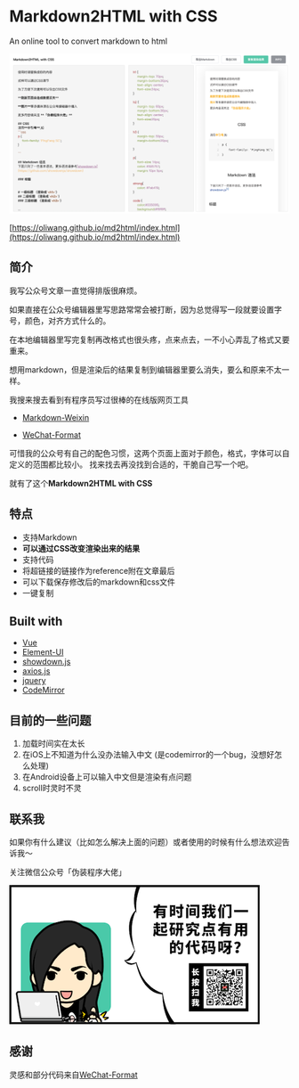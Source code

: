 # Markdown2HTML with CSS

An online tool to convert markdown to html

![截图](./static/img/screenshot.png)

[https://oliwang.github.io/md2html/index.html](https://oliwang.github.io/md2html/index.html)

## 简介
我写公众号文章一直觉得排版很麻烦。

如果直接在公众号编辑器里写思路常常会被打断，因为总觉得写一段就要设置字号，颜色，对齐方式什么的。

在本地编辑器里写完复制再改格式也很头疼，点来点去，一不小心弄乱了格式又要重来。

想用markdown，但是渲染后的结果复制到编辑器里要么消失，要么和原来不太一样。

我搜来搜去看到有程序员写过很棒的在线版网页工具

- [Markdown-Weixin](https://md.qikqiak.com)

- [WeChat-Format](https://lab.lyric.im/wxformat/)

可惜我的公众号有自己的配色习惯，这两个页面上面对于颜色，格式，字体可以自定义的范围都比较小。
找来找去再没找到合适的，干脆自己写一个吧。

就有了这个**Markdown2HTML with CSS**

## 特点
- 支持Markdown
- **可以通过CSS改变渲染出来的结果**
- 支持代码
- 将超链接的链接作为reference附在文章最后
- 可以下载保存修改后的markdown和css文件
- 一键复制

## Built with
 - [Vue](https://cn.vuejs.org/index.html)
 - [Element-UI](https://element.eleme.cn/#)
 - [showdown.js](https://github.com/showdownjs/showdown)
 - [axios.js](https://github.com/axios/axios)
 - [jquery](https://jquery.com)
 - [CodeMirror](https://codemirror.net)
 
## 目前的一些问题
1. 加载时间实在太长
2. 在iOS上不知道为什么没办法输入中文 (是codemirror的一个bug，没想好怎么处理)
3. 在Android设备上可以输入中文但是渲染有点问题
3. scroll时灵时不灵

## 联系我
如果你有什么建议（比如怎么解决上面的问题）或者使用的时候有什么想法欢迎告诉我～

关注微信公众号「伪装程序大佬」

![公众号二维码](./static/img/qr.png)



## 感谢

灵感和部分代码来自[WeChat-Format](https://lab.lyric.im/wxformat/)
